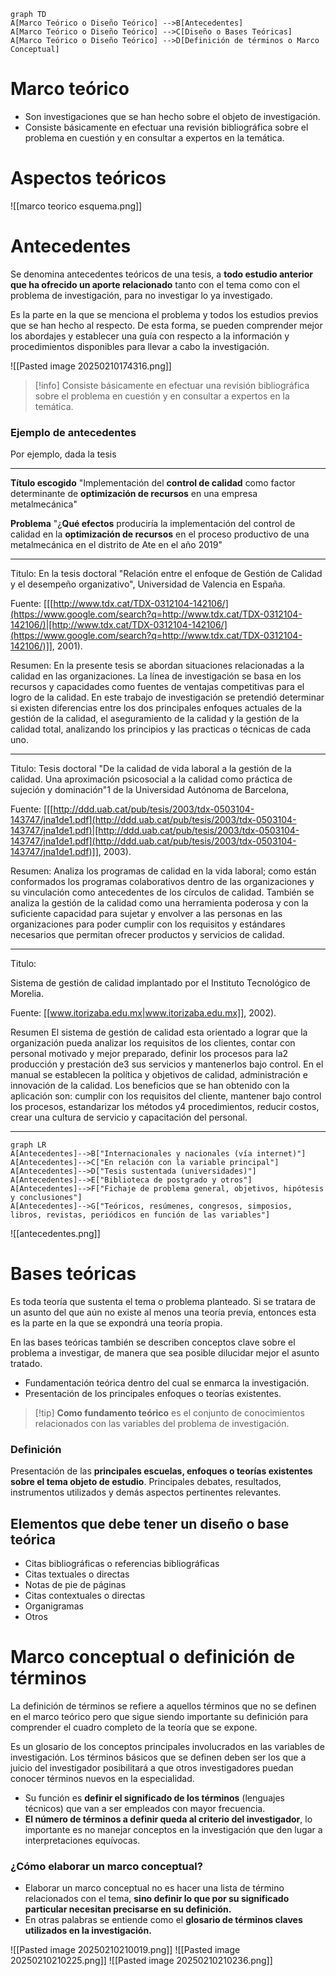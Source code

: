 
```mermaid
graph TD
A[Marco Teórico o Diseño Teórico] -->B[Antecedentes]
A[Marco Teórico o Diseño Teórico] -->C[Diseño o Bases Teóricas]
A[Marco Teórico o Diseño Teórico] -->D[Definición de términos o Marco Conceptual]
```

# Marco teórico
- Son investigaciones que se han hecho sobre el objeto de investigación.
- Consiste básicamente en efectuar una revisión bibliográfica sobre el problema en cuestión y en consultar a expertos en la temática.

# Aspectos teóricos
![[marco teorico esquema.png]]

# Antecedentes
Se denomina antecedentes teóricos de una tesis, a **todo estudio anterior que ha ofrecido un aporte relacionado** tanto con el tema como con el problema de investigación, para no investigar lo ya investigado.

Es la parte en la que se menciona el problema y todos los estudios previos que se han hecho al respecto.
De esta forma, se pueden comprender mejor los abordajes y establecer una guía con respecto a la información y procedimientos disponibles para llevar a cabo la investigación.

![[Pasted image 20250210174316.png]]

>[!info] Consiste básicamente en efectuar una revisión bibliográfica sobre el problema en cuestión y en consultar a expertos en la temática.



### Ejemplo de antecedentes
Por ejemplo, dada la tesis

---
**Título escogido**
"Implementación del **control de calidad** como factor determinante de **optimización de recursos** en una empresa metalmecánica"

**Problema**
"¿**Qué efectos** produciría la implementación del control de calidad en la **optimización de recursos** en el proceso productivo de una metalmecánica en el distrito de Ate en el año 2019"

---

Titulo: En la tesis doctoral "Relación entre el enfoque de Gestión de Calidad y el desempeño organizativo", Universidad de Valencia en España.

Fuente: [[[http://www.tdx.cat/TDX-0312104-142106/](https://www.google.com/search?q=http://www.tdx.cat/TDX-0312104-142106/)|[http://www.tdx.cat/TDX-0312104-142106/](https://www.google.com/search?q=http://www.tdx.cat/TDX-0312104-142106/)]], 2001).

Resumen:
En la presente tesis se abordan situaciones relacionadas a la calidad en las organizaciones. La línea de investigación se basa en los recursos y capacidades como fuentes de ventajas competitivas para el logro de la calidad. En este trabajo de investigación se pretendió determinar si existen diferencias entre los dos principales enfoques actuales de la gestión de la calidad, el aseguramiento de la calidad y la gestión de la calidad total, analizando los principios y las practicas o técnicas de cada uno.

---

Titulo: Tesis doctoral "De la calidad de vida laboral a la gestión de la calidad. Una aproximación psicosocial a la calidad como práctica de sujeción y dominación"1 de la Universidad Autónoma de Barcelona,

Fuente: [[[http://ddd.uab.cat/pub/tesis/2003/tdx-0503104-143747/jna1de1.pdf](http://ddd.uab.cat/pub/tesis/2003/tdx-0503104-143747/jna1de1.pdf)|[http://ddd.uab.cat/pub/tesis/2003/tdx-0503104-143747/jna1de1.pdf](http://ddd.uab.cat/pub/tesis/2003/tdx-0503104-143747/jna1de1.pdf)]], 2003).

Resumen: Analiza los programas de calidad en la vida laboral; como están conformados los programas colaborativos dentro de las organizaciones y su vinculación como antecedentes de los círculos de calidad. También se analiza la gestión de la calidad como una herramienta poderosa y con la suficiente capacidad para sujetar y envolver a las personas en las organizaciones para poder cumplir con los requisitos y estándares necesarios que permitan ofrecer productos y servicios de calidad.

---

Titulo:

Sistema de gestión de calidad implantado por el Instituto Tecnológico de Morelia.

Fuente: [[www.itorizaba.edu.mx|www.itorizaba.edu.mx]], 2002).

Resumen El sistema de gestión de calidad esta orientado a lograr que la organización pueda analizar los requisitos de los clientes, contar con personal motivado y mejor preparado, definir los procesos para la2 producción y prestación de3 sus servicios y mantenerlos bajo control. En el manual se establecen la política y objetivos de calidad, administración e innovación de la calidad. Los beneficios que se han obtenido con la aplicación son: cumplir con los requisitos del cliente, mantener bajo control los procesos, estandarizar los métodos y4 procedimientos, reducir costos, crear una cultura de servicio y capacitación del personal.

---


```mermaid
graph LR
A[Antecedentes]-->B["Internacionales y nacionales (vía internet)"]
A[Antecedentes]-->C["En relación con la variable principal"]
A[Antecedentes]-->D["Tesis sustentada (universidades)"]
A[Antecedentes]-->E["Biblioteca de postgrado y otros"]
A[Antecedentes]-->F["Fichaje de problema general, objetivos, hipótesis y conclusiones"]
A[Antecedentes]-->G["Teóricos, resúmenes, congresos, simposios, libros, revistas, periódicos en función de las variables"]
```

![[antecedentes.png]]


# Bases teóricas
Es toda teoría que sustenta el tema o problema planteado. Si se tratara de un asunto del que aún no existe al menos una teoría previa, entonces esta es la parte en la que se expondrá una teoría propia.

En las bases teóricas también se describen conceptos clave sobre el problema a investigar, de manera que sea posible dilucidar mejor el asunto tratado.

- Fundamentación teórica dentro del cual se enmarca la investigación.
- Presentación de los principales enfoques o teorías existentes.

>[!tip] **Como fundamento teórico** es el conjunto de conocimientos relacionados con las variables del problema de investigación.

### Definición
Presentación de las **principales escuelas, enfoques o teorías existentes sobre el tema objeto de estudio**. Principales debates, resultados, instrumentos utilizados y demás aspectos pertinentes relevantes.

## Elementos que debe tener un diseño o base teórica

- Citas bibliográficas o referencias bibliográficas
- Citas textuales o directas
- Notas de pie de páginas
- Citas contextuales o directas
- Organigramas
- Otros

# Marco conceptual o definición de términos
La definición de términos se refiere a aquellos términos que no se definen en el marco teórico pero que sigue siendo importante su definición para comprender el cuadro completo de la teoría que se expone.

Es un glosario de los conceptos principales involucrados en las variables de investigación. Los términos básicos que se definen deben ser los que a juicio del investigador posibilitará a que otros investigadores puedan conocer términos nuevos en la especialidad.

- Su función es **definir el significado de los términos** (lenguajes técnicos) que van a ser empleados con mayor frecuencia.
- **El número de términos a definir queda al criterio del investigador**, lo importante es no manejar conceptos en la investigación que den lugar a interpretaciones equívocas.

### ¿Cómo elaborar un marco conceptual?
- Elaborar un marco conceptual no es hacer una lista de término relacionados con el tema, **sino definir lo que por su significado particular necesitan precisarse en su definición.**
- En otras palabras se entiende como el **glosario de términos claves utilizados en la investigación.**


![[Pasted image 20250210210019.png]]
![[Pasted image 20250210210225.png]]
![[Pasted image 20250210210236.png]]

